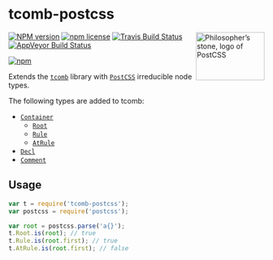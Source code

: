# tcomb-postcss

<img align="right" width="135" height="95"
	title="Philosopher’s stone, logo of PostCSS"
	src="http://postcss.github.io/postcss/logo-leftp.png">

[![NPM version](http://img.shields.io/npm/v/tcomb-postcss.svg?style=flat)](https://www.npmjs.org/package/tcomb-postcss)
[![npm license](http://img.shields.io/npm/l/tcomb-postcss.svg?style=flat-square)](https://www.npmjs.org/package/tcomb-postcss)
[![Travis Build Status](https://img.shields.io/travis/jedmao/tcomb-postcss.svg?label=unix)](https://travis-ci.org/jedmao/tcomb-postcss)
[![AppVeyor Build Status](https://img.shields.io/appveyor/ci/jedmao/tcomb-postcss.svg?label=windows)](https://ci.appveyor.com/project/jedmao/tcomb-postcss)

[![npm](https://nodei.co/npm/tcomb-postcss.svg?downloads=true)](https://nodei.co/npm/tcomb-postcss/)

Extends the [`tcomb`](https://github.com/gcanti/tcomb) library with [`PostCSS`](https://github.com/postcss/postcss) irreducible node types.

The following types are added to tcomb:
- [`Container`](https://github.com/postcss/postcss/blob/master/lib/container.es6)
  - [`Root`](https://github.com/postcss/postcss/blob/master/lib/root.es6)
  - [`Rule`](https://github.com/postcss/postcss/blob/master/lib/rule.es6)
  - [`AtRule`](https://github.com/postcss/postcss/blob/master/lib/at-rule.es6)
- [`Decl`](https://github.com/postcss/postcss/blob/master/lib/declaration.es6)
- [`Comment`](https://github.com/postcss/postcss/blob/master/lib/comment.es6)

## Usage

```js
var t = require('tcomb-postcss');
var postcss = require('postcss');

var root = postcss.parse('a{}');
t.Root.is(root); // true
t.Rule.is(root.first); // true
t.AtRule.is(root.first); // false
```
